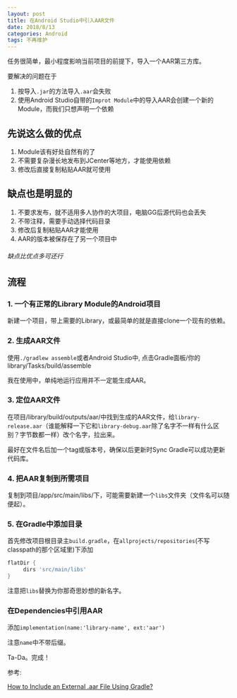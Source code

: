 ```yaml
---
layout: post
title: 在Android Studio中引入AAR文件
date: 2018/8/13
categories: Android
tags: 不再维护
---
```


任务很简单，最小程度影响当前项目的前提下，导入一个AAR第三方库。

要解决的问题在于

1. 按导入`.jar`的方法导入`.aar`会失败
1. 使用Android Studio自带的`Improt Module`中的导入AAR会创建一个新的Module，而我们只想声明一个依赖

<!--more-->

## 先说这么做的优点

1. Module该有好处自然有的了
1. 不需要复杂漫长地发布到JCenter等地方，才能使用依赖
1. 修改后直接复制粘贴AAR就可使用

## 缺点也是明显的

1. 不要求发布，就不适用多人协作的大项目，电脑GG后源代码也会丢失
1. 不带注释，需要手动选择代码目录
1. 修改后复制粘贴AAR才能使用
1. AAR的版本被保存在了另一个项目中

###### 缺点比优点多可还行

## 流程

### 1. 一个有正常的Library Module的Android项目

新建一个项目，带上需要的Library，或最简单的就是直接clone一个现有的依赖。

### 2. 生成AAR文件

使用`./gradlew assemble`或者Android Studio中, 点击Gradle面板/你的library/Tasks/build/assemble

我在使用中，单纯地运行应用并不一定能生成AAR。

### 3. 定位AAR文件

在项目/library/build/outputs/aar/中找到生成的AAR文件，给`library-release.aar`（谁能解释一下它和`library-debug.aar`除了名字不一样有什么区别？字节数都一样）改个名字，拉出来。

最好在文件名后加一个tag或版本号，确保以后更新时Sync Gradle可以成功更新代码库。

### 4. 把AAR复制到所需项目

复制到项目/app/src/main/libs/下，可能需要新建一个`libs`文件夹（文件名可以随便起）。

### 5. 在Gradle中添加目录

首先修改项目根目录主`build.gradle`，在`allprojects/repositories`(不写classpath的那个区域里)下添加

```Groovy
flatDir {
     dirs 'src/main/libs'
}
```

注意把`libs`替换为你那奇思妙想的新名字。

### 在Dependencies中引用AAR

添加`implementation(name:'library-name', ext:'aar')`

注意`name`中不带后缀。

Ta-Da。完成！

参考:

[How to Include an External .aar File Using Gradle?](https://medium.com/@notestomyself/how-to-include-external-aar-file-using-gradle-6604b378e808)